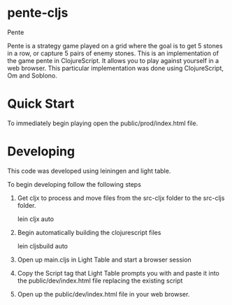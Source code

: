 pente-cljs
==========

Pente

Pente is a strategy game played on a grid where the goal is to get 5 stones in a row, or capture 5 pairs of enemy stones.
This is an implementation of the game pente in ClojureScript. It allows you to play against yourself in a web browser.
This particular implementation was done using ClojureScript, Om and Soblono.

Quick Start
===========

To immediately begin playing open the public/prod/index.html file.

Developing
==========

This code was developed using leiningen and light table.

To begin developing follow the following steps

1. Get cljx to process and move files from the src-cljx folder to the src-cljs folder.
    
    lein cljx auto

2. Begin automatically building the clojurescript files

    lein cljsbuild auto

3. Open up main.cljs in Light Table and start a browser session

4. Copy the Script tag that Light Table prompts you with and paste it 
    into the public/dev/index.html file replacing the existing script

5. Open up the public/dev/index.html file in your web browser.
